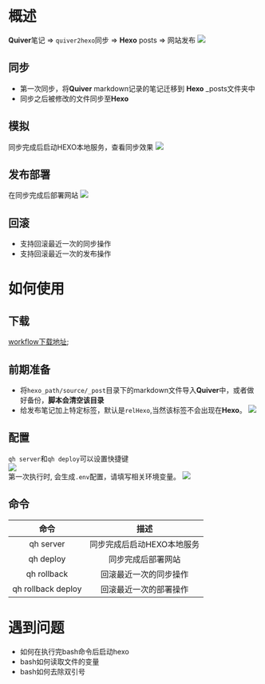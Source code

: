 # 概述
**Quiver**笔记  => `quiver2hexo`同步 => **Hexo** posts => 网站发布 
![](http://markdown.zengtuo.net/1552203274.png?imageMogr2/thumbnail/!70p)

## 同步
- 第一次同步，将**Quiver** markdown记录的笔记迁移到 **Hexo** _posts文件夹中 
- 同步之后被修改的文件同步至**Hexo** 

## 模拟
同步完成后启动HEXO本地服务，查看同步效果
![](http://markdown.zengtuo.net/1552199336.png?imageMogr2/thumbnail/!70p)

## 发布部署
在同步完成后部署网站
![](http://markdown.zengtuo.net/1552225752.png?imageMogr2/thumbnail/!70p)


## 回滚
- 支持回滚最近一次的同步操作
- 支持回滚最近一次的发布操作

# 如何使用
## 下载
[workflow下载地址](https://raw.githubusercontent.com/summerway/AlfredQuiver2HexoWorkflow/master/quiver2hexo.alfredworkflow);

##  前期准备
- 将`hexo_path/source/_post`目录下的markdown文件导入**Quiver**中，或者做好备份，**脚本会清空该目录**
- 给发布笔记加上特定标签，默认是`relHexo`,当然该标签不会出现在**Hexo**。
![](http://markdown.zengtuo.net/1552223484.png?imageMogr2/thumbnail/!70p)


## 配置
`qh server`和`qh deploy`可以设置快捷键  
![](http://markdown.zengtuo.net/1552224648.png?imageMogr2/thumbnail/!50p)  
第一次执行时, 会生成`.env`配置，请填写相关环境变量。
![](http://markdown.zengtuo.net/1552197683.png?imageMogr2/thumbnail/!70p)

## 命令
| 命令      | 描述  |
| :------:  | :-----:  |
| qh server  | 同步完成后启动HEXO本地服务 |
| qh deploy | 同步完成后部署网站 |
| qh rollback | 回滚最近一次的同步操作 |
| qh rollback deploy | 回滚最近一次的部署操作 |


# 遇到问题
- 如何在执行完bash命令后启动hexo
- bash如何读取文件的变量
- bash如何去除双引号
